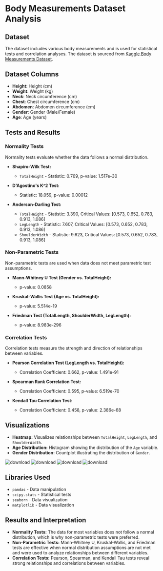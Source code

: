 # Body Measurements Dataset Analysis

## Dataset
The dataset includes various body measurements and is used for statistical tests and correlation analyses. The dataset is sourced from [Kaggle Body Measurements Dataset](https://www.kaggle.com/datasets/saurabhshahane/body-measurements-dataset).

## Dataset Columns
- **Height**: Height (cm)
- **Weight**: Weight (kg)
- **Neck**: Neck circumference (cm)
- **Chest**: Chest circumference (cm)
- **Abdomen**: Abdomen circumference (cm)
- **Gender**: Gender (Male/Female)
- **Age**: Age (years)

## Tests and Results

### Normality Tests
Normality tests evaluate whether the data follows a normal distribution.

- **Shapiro-Wilk Test:**
  - `TotalHeight` - Statistic: 0.769, p-value: 1.517e-30

- **D'Agostino's K^2 Test:**
  - Statistic: 18.059, p-value: 0.00012

- **Anderson-Darling Test:**
  - `TotalHeight` - Statistic: 3.390, Critical Values: [0.573, 0.652, 0.783, 0.913, 1.086]
  - `LegLength` - Statistic: 7.607, Critical Values: [0.573, 0.652, 0.783, 0.913, 1.086]
  - `ShoulderWidth` - Statistic: 9.623, Critical Values: [0.573, 0.652, 0.783, 0.913, 1.086]

### Non-Parametric Tests
Non-parametric tests are used when data does not meet parametric test assumptions.

- **Mann-Whitney U Test (Gender vs. TotalHeight):**
  - p-value: 0.0858

- **Kruskal-Wallis Test (Age vs. TotalHeight):**
  - p-value: 5.514e-19

- **Friedman Test (TotalLength, ShoulderWidth, LegLength):**
  - p-value: 8.983e-296

### Correlation Tests
Correlation tests measure the strength and direction of relationships between variables.

- **Pearson Correlation Test (LegLength vs. TotalHeight):**
  - Correlation Coefficient: 0.662, p-value: 1.491e-91

- **Spearman Rank Correlation Test:**
  - Correlation Coefficient: 0.595, p-value: 6.519e-70

- **Kendall Tau Correlation Test:**
  - Correlation Coefficient: 0.458, p-value: 2.386e-68

## Visualizations

- **Heatmap:** Visualizes relationships between `TotalHeight`, `LegLength`, and `ShoulderWidth`.
- **Age Distribution:** Histogram showing the distribution of the `Age` variable.
- **Gender Distribution:** Countplot illustrating the distribution of `Gender`.

![download](https://github.com/user-attachments/assets/7bb3ab41-973d-4f33-973a-0389eee6b26e)
![download](https://github.com/user-attachments/assets/a886b2f3-27aa-4f25-81aa-40318b1ef26e)
![download](https://github.com/user-attachments/assets/2b68866e-b61c-4d45-a30b-42749543d16d)
![download](https://github.com/user-attachments/assets/97bf29ed-4e24-43ad-872e-0830307eb303)


## Libraries Used
- `pandas` - Data manipulation
- `scipy.stats` - Statistical tests
- `seaborn` - Data visualization
- `matplotlib` - Data visualization

## Results and Interpretation
- **Normality Tests:** The data for most variables does not follow a normal distribution, which is why non-parametric tests were preferred.
- **Non-Parametric Tests:** Mann-Whitney U, Kruskal-Wallis, and Friedman tests are effective when normal distribution assumptions are not met and were used to analyze relationships between different variables.
- **Correlation Tests:** Pearson, Spearman, and Kendall Tau tests reveal strong relationships and correlations between variables.
 
